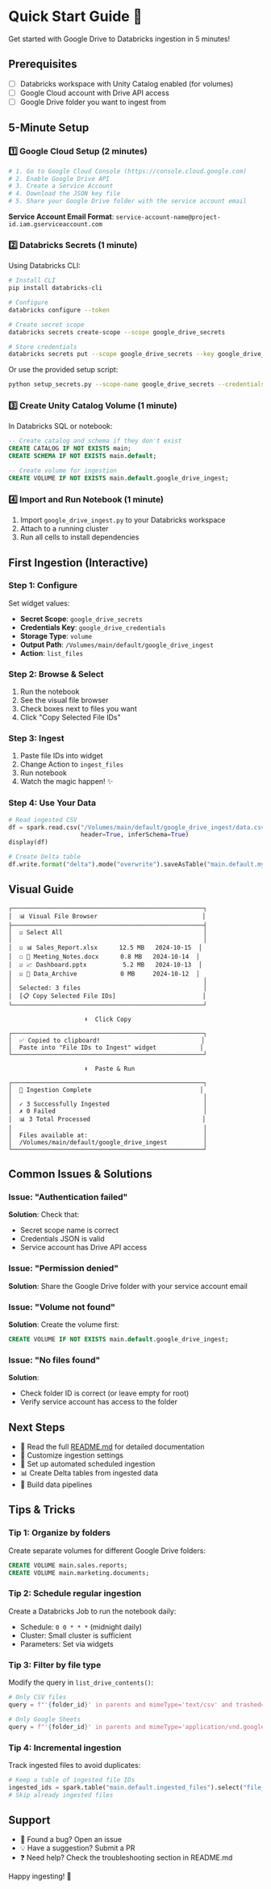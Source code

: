 # Quick Start Guide 🚀

Get started with Google Drive to Databricks ingestion in 5 minutes!

## Prerequisites

- [ ] Databricks workspace with Unity Catalog enabled (for volumes)
- [ ] Google Cloud account with Drive API access
- [ ] Google Drive folder you want to ingest from

## 5-Minute Setup

### 1️⃣ Google Cloud Setup (2 minutes)

```bash
# 1. Go to Google Cloud Console (https://console.cloud.google.com)
# 2. Enable Google Drive API
# 3. Create a Service Account
# 4. Download the JSON key file
# 5. Share your Google Drive folder with the service account email
```

**Service Account Email Format**: `service-account-name@project-id.iam.gserviceaccount.com`

### 2️⃣ Databricks Secrets (1 minute)

Using Databricks CLI:
```bash
# Install CLI
pip install databricks-cli

# Configure
databricks configure --token

# Create secret scope
databricks secrets create-scope --scope google_drive_secrets

# Store credentials
databricks secrets put --scope google_drive_secrets --key google_drive_credentials --string-value "$(cat credentials.json)"
```

Or use the provided setup script:
```bash
python setup_secrets.py --scope-name google_drive_secrets --credentials-file credentials.json
```

### 3️⃣ Create Unity Catalog Volume (1 minute)

In Databricks SQL or notebook:
```sql
-- Create catalog and schema if they don't exist
CREATE CATALOG IF NOT EXISTS main;
CREATE SCHEMA IF NOT EXISTS main.default;

-- Create volume for ingestion
CREATE VOLUME IF NOT EXISTS main.default.google_drive_ingest;
```

### 4️⃣ Import and Run Notebook (1 minute)

1. Import `google_drive_ingest.py` to your Databricks workspace
2. Attach to a running cluster
3. Run all cells to install dependencies

## First Ingestion (Interactive)

### Step 1: Configure
Set widget values:
- **Secret Scope**: `google_drive_secrets`
- **Credentials Key**: `google_drive_credentials`
- **Storage Type**: `volume`
- **Output Path**: `/Volumes/main/default/google_drive_ingest`
- **Action**: `list_files`

### Step 2: Browse & Select
1. Run the notebook
2. See the visual file browser
3. Check boxes next to files you want
4. Click "Copy Selected File IDs"

### Step 3: Ingest
1. Paste file IDs into widget
2. Change Action to `ingest_files`
3. Run notebook
4. Watch the magic happen! ✨

### Step 4: Use Your Data
```python
# Read ingested CSV
df = spark.read.csv("/Volumes/main/default/google_drive_ingest/data.csv", 
                    header=True, inferSchema=True)
display(df)

# Create Delta table
df.write.format("delta").mode("overwrite").saveAsTable("main.default.my_table")
```

## Visual Guide

```
┌─────────────────────────────────────────────────────┐
│  📊 Visual File Browser                             │
├─────────────────────────────────────────────────────┤
│  ☑ Select All                                       │
│                                                     │
│  ☑ 📊 Sales_Report.xlsx      12.5 MB   2024-10-15  │
│  ☐ 📄 Meeting_Notes.docx      0.8 MB   2024-10-14  │
│  ☑ 📈 Dashboard.pptx          5.2 MB   2024-10-13  │
│  ☑ 📁 Data_Archive            0 MB     2024-10-12  │
│                                                     │
│  Selected: 3 files                                  │
│  [📋 Copy Selected File IDs]                        │
└─────────────────────────────────────────────────────┘

                     ⬇️  Click Copy

┌─────────────────────────────────────────────────────┐
│  ✅ Copied to clipboard!                            │
│  Paste into "File IDs to Ingest" widget            │
└─────────────────────────────────────────────────────┘

                     ⬇️  Paste & Run

┌─────────────────────────────────────────────────────┐
│  🎉 Ingestion Complete                              │
│                                                     │
│  ✓ 3 Successfully Ingested                          │
│  ✗ 0 Failed                                         │
│  📊 3 Total Processed                               │
│                                                     │
│  Files available at:                                │
│  /Volumes/main/default/google_drive_ingest          │
└─────────────────────────────────────────────────────┘
```

## Common Issues & Solutions

### Issue: "Authentication failed"
**Solution**: Check that:
- Secret scope name is correct
- Credentials JSON is valid
- Service account has Drive API access

### Issue: "Permission denied"
**Solution**: Share the Google Drive folder with your service account email

### Issue: "Volume not found"
**Solution**: Create the volume first:
```sql
CREATE VOLUME IF NOT EXISTS main.default.google_drive_ingest;
```

### Issue: "No files found"
**Solution**: 
- Check folder ID is correct (or leave empty for root)
- Verify service account has access to the folder

## Next Steps

- 📖 Read the full [README.md](README.md) for detailed documentation
- 🔧 Customize ingestion settings
- 🔄 Set up automated scheduled ingestion
- 📊 Create Delta tables from ingested data
- 🚀 Build data pipelines

## Tips & Tricks

### Tip 1: Organize by folders
Create separate volumes for different Google Drive folders:
```sql
CREATE VOLUME main.sales.reports;
CREATE VOLUME main.marketing.documents;
```

### Tip 2: Schedule regular ingestion
Create a Databricks Job to run the notebook daily:
- Schedule: `0 0 * * *` (midnight daily)
- Cluster: Small cluster is sufficient
- Parameters: Set via widgets

### Tip 3: Filter by file type
Modify the query in `list_drive_contents()`:
```python
# Only CSV files
query = f"'{folder_id}' in parents and mimeType='text/csv' and trashed=false"

# Only Google Sheets
query = f"'{folder_id}' in parents and mimeType='application/vnd.google-apps.spreadsheet' and trashed=false"
```

### Tip 4: Incremental ingestion
Track ingested files to avoid duplicates:
```python
# Keep a table of ingested file IDs
ingested_ids = spark.table("main.default.ingested_files").select("file_id").collect()
# Skip already ingested files
```

## Support

- 🐛 Found a bug? Open an issue
- 💡 Have a suggestion? Submit a PR
- ❓ Need help? Check the troubleshooting section in README.md

Happy ingesting! 🎉

